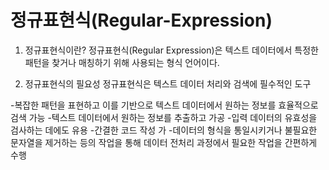 # 정규표현식(Regular-Expression)
1. 정규표현식이란?
정규표현식(Regular Expression)은 텍스트 데이터에서 특정한 패턴을 찾거나 매칭하기 위해 사용되는 형식 언어이다.

2. 정규표현식의 필요성
정규표현식은 텍스트 데이터 처리와 검색에 필수적인 도구

-복잡한 패턴을 표현하고 이를 기반으로 텍스트 데이터에서 원하는 정보를 효율적으로 검색 가능
-텍스트 데이터에서 원하는 정보를 추출하고 가공 
-입력 데이터의 유효성을 검사하는 데에도 유용
-간결한 코드 작성 가
-데이터의 형식을 통일시키거나 불필요한 문자열을 제거하는 등의 작업을 통해 데이터 전처리 과정에서 필요한 작업을 간편하게 수행
